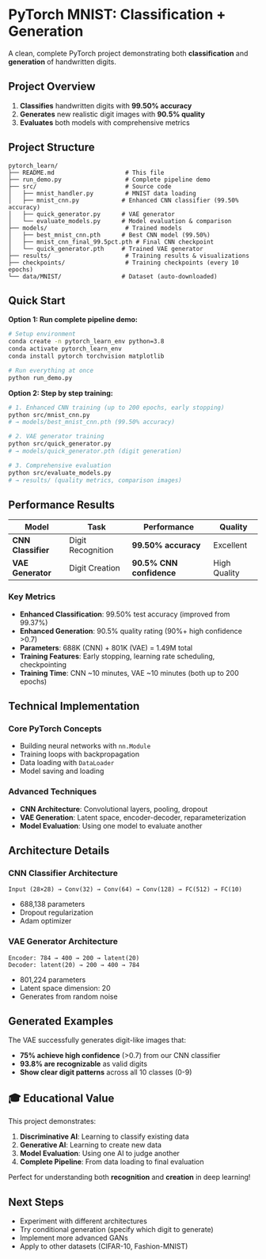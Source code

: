 # PyTorch MNIST: Classification + Generation

A clean, complete PyTorch project demonstrating both **classification** and **generation** of handwritten digits.

## Project Overview

1. **Classifies** handwritten digits with **99.50% accuracy**
2. **Generates** new realistic digit images with **90.5% quality**
3. **Evaluates** both models with comprehensive metrics

## Project Structure

```
pytorch_learn/
├── README.md                    # This file
├── run_demo.py                  # Complete pipeline demo
├── src/                         # Source code
│   ├── mnist_handler.py         # MNIST data loading
│   ├── mnist_cnn.py            # Enhanced CNN classifier (99.50% accuracy)
│   ├── quick_generator.py      # VAE generator
│   └── evaluate_models.py      # Model evaluation & comparison
├── models/                      # Trained models
│   ├── best_mnist_cnn.pth      # Best CNN model (99.50%)
│   ├── mnist_cnn_final_99.5pct.pth # Final CNN checkpoint
│   └── quick_generator.pth     # Trained VAE generator
├── results/                     # Training results & visualizations
├── checkpoints/                 # Training checkpoints (every 10 epochs)
└── data/MNIST/                 # Dataset (auto-downloaded)
```

## Quick Start

**Option 1: Run complete pipeline demo:**

```bash
# Setup environment
conda create -n pytorch_learn_env python=3.8
conda activate pytorch_learn_env
conda install pytorch torchvision matplotlib

# Run everything at once
python run_demo.py
```

**Option 2: Step by step training:**

```bash
# 1. Enhanced CNN training (up to 200 epochs, early stopping)
python src/mnist_cnn.py
# → models/best_mnist_cnn.pth (99.50% accuracy)

# 2. VAE generator training
python src/quick_generator.py  
# → models/quick_generator.pth (digit generation)

# 3. Comprehensive evaluation
python src/evaluate_models.py
# → results/ (quality metrics, comparison images)
```

## Performance Results

| Model | Task | Performance | Quality |
|-------|------|-------------|---------|
| **CNN Classifier** | Digit Recognition | **99.50% accuracy** | Excellent |
| **VAE Generator** | Digit Creation | **90.5% CNN confidence** | High Quality |

### Key Metrics

- **Enhanced Classification**: 99.50% test accuracy (improved from 99.37%)
- **Enhanced Generation**: 90.5% quality rating (90%+ high confidence >0.7)
- **Parameters**: 688K (CNN) + 801K (VAE) = 1.49M total
- **Training Features**: Early stopping, learning rate scheduling, checkpointing
- **Training Time**: CNN ~10 minutes, VAE ~10 minutes (both up to 200 epochs)

## Technical Implementation

### Core PyTorch Concepts
- Building neural networks with `nn.Module`
- Training loops with backpropagation
- Data loading with `DataLoader`
- Model saving and loading

### Advanced Techniques
- **CNN Architecture**: Convolutional layers, pooling, dropout
- **VAE Generation**: Latent space, encoder-decoder, reparameterization
- **Model Evaluation**: Using one model to evaluate another

## Architecture Details

### CNN Classifier Architecture
```
Input (28×28) → Conv(32) → Conv(64) → Conv(128) → FC(512) → FC(10)
```
- 688,138 parameters
- Dropout regularization
- Adam optimizer

### VAE Generator Architecture  
```
Encoder: 784 → 400 → 200 → latent(20)
Decoder: latent(20) → 200 → 400 → 784
```
- 801,224 parameters
- Latent space dimension: 20
- Generates from random noise

##  Generated Examples

The VAE successfully generates digit-like images that:
- **75% achieve high confidence** (>0.7) from our CNN classifier
- **93.8% are recognizable** as valid digits
- **Show clear digit patterns** across all 10 classes (0-9)

## 🎓 Educational Value

This project demonstrates:
1. **Discriminative AI**: Learning to classify existing data
2. **Generative AI**: Learning to create new data
3. **Model Evaluation**: Using one AI to judge another
4. **Complete Pipeline**: From data loading to final evaluation

Perfect for understanding both **recognition** and **creation** in deep learning!

##  Next Steps

- Experiment with different architectures
- Try conditional generation (specify which digit to generate)
- Implement more advanced GANs
- Apply to other datasets (CIFAR-10, Fashion-MNIST)